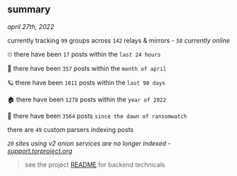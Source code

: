 
## summary
_april 27th, 2022_

currently tracking `99` groups across `142` relays & mirrors - _`58` currently online_

⏲ there have been `17` posts within the `last 24 hours`

🦈 there have been `357` posts within the `month of april`

🪐 there have been `1011` posts within the `last 90 days`

🏚 there have been `1278` posts within the `year of 2022`

🦕 there have been `3564` posts `since the dawn of ransomwatch`

there are `49` custom parsers indexing posts

_`20` sites using v2 onion services are no longer indexed - [support.torproject.org](https://support.torproject.org/onionservices/v2-deprecation/)_

> see the project [README](https://github.com/thetanz/ransomwatch#ransomwatch--) for backend technicals
